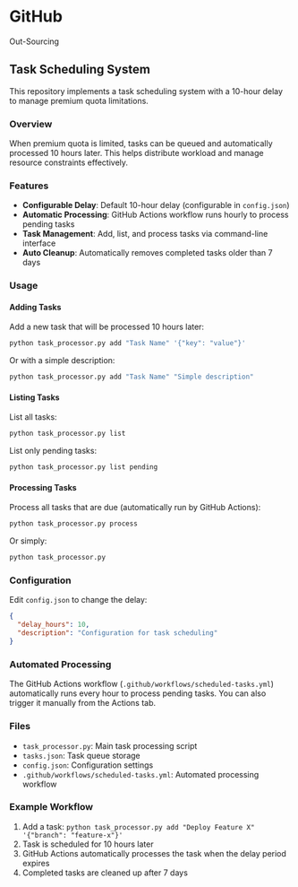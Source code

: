 # GitHub
Out-Sourcing

## Task Scheduling System

This repository implements a task scheduling system with a 10-hour delay to manage premium quota limitations.

### Overview

When premium quota is limited, tasks can be queued and automatically processed 10 hours later. This helps distribute workload and manage resource constraints effectively.

### Features

- **Configurable Delay**: Default 10-hour delay (configurable in `config.json`)
- **Automatic Processing**: GitHub Actions workflow runs hourly to process pending tasks
- **Task Management**: Add, list, and process tasks via command-line interface
- **Auto Cleanup**: Automatically removes completed tasks older than 7 days

### Usage

#### Adding Tasks

Add a new task that will be processed 10 hours later:

```bash
python task_processor.py add "Task Name" '{"key": "value"}'
```

Or with a simple description:

```bash
python task_processor.py add "Task Name" "Simple description"
```

#### Listing Tasks

List all tasks:

```bash
python task_processor.py list
```

List only pending tasks:

```bash
python task_processor.py list pending
```

#### Processing Tasks

Process all tasks that are due (automatically run by GitHub Actions):

```bash
python task_processor.py process
```

Or simply:

```bash
python task_processor.py
```

### Configuration

Edit `config.json` to change the delay:

```json
{
  "delay_hours": 10,
  "description": "Configuration for task scheduling"
}
```

### Automated Processing

The GitHub Actions workflow (`.github/workflows/scheduled-tasks.yml`) automatically runs every hour to process pending tasks. You can also trigger it manually from the Actions tab.

### Files

- `task_processor.py`: Main task processing script
- `tasks.json`: Task queue storage
- `config.json`: Configuration settings
- `.github/workflows/scheduled-tasks.yml`: Automated processing workflow

### Example Workflow

1. Add a task: `python task_processor.py add "Deploy Feature X" '{"branch": "feature-x"}'`
2. Task is scheduled for 10 hours later
3. GitHub Actions automatically processes the task when the delay period expires
4. Completed tasks are cleaned up after 7 days
